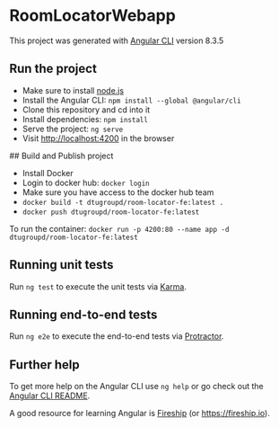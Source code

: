 # RoomLocatorWebapp

This project was generated with [Angular CLI](https://github.com/angular/angular-cli) version 8.3.5

## Run the project

* Make sure to install [node.js](https://nodejs.org/en/download/current/)
* Install the Angular CLI: `npm install --global @angular/cli`
* Clone this repository and cd into it
* Install dependencies: `npm install`
* Serve the project: `ng serve`
* Visit <http://localhost:4200> in the browser

## Build and Publish project

* Install Docker
* Login to docker hub: `docker login`
* Make sure you have access to the docker hub team
* `docker build -t dtugroupd/room-locator-fe:latest .`
* `docker push dtugroupd/room-locator-fe:latest`

To run the container: `docker run -p 4200:80 --name app -d dtugroupd/room-locator-fe:latest`

## Running unit tests

Run `ng test` to execute the unit tests via [Karma](https://karma-runner.github.io).

## Running end-to-end tests


Run `ng e2e` to execute the end-to-end tests via [Protractor](http://www.protractortest.org/).

## Further help

To get more help on the Angular CLI use `ng help` or go check out the [Angular CLI README](https://github.com/angular/angular-cli/blob/master/README.md).

A good resource for learning Angular is [Fireship](https://www.youtube.com/channel/UCsBjURrPoezykLs9EqgamOA) (or <https://fireship.io>).
